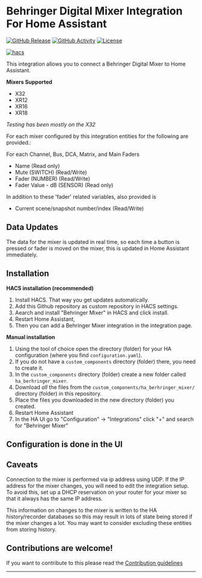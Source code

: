 # Behringer Digital Mixer Integration For Home Assistant

[![GitHub Release][releases-shield]][releases]
[![GitHub Activity][commits-shield]][commits]
[![License][license-shield]](LICENSE)

[![hacs][hacsbadge]][hacs]


This integration allows you to connect a Behringer Digital Mixer to Home Assistant.

**Mixers Supported**
- X32
- XR12
- XR16
- XR18

*Testing has been mostly on the X32*

For each mixer configured by this integration entities for the following are provided.:

For each Channel, Bus, DCA, Matrix, and Main Faders
 - Name (Read only)
 - Mute (SWITCH) (Read/Write)
 - Fader (NUMBER) (Read/Write)
 - Fader Value - dB (SENSOR) (Read only)

In addition to these 'fader' related variables, also provided is
 - Current scene/snapshot number/index (Read/Write)

## Data Updates
The data for the mixer is updated in real time, so each time a button is pressed or fader is moved on the mixer, this is updated in Home Assistant immediately.



## Installation

**HACS installation (recommended)**

1. Install HACS. That way you get updates automatically.
1. Add this Github repository as custom repository in HACS settings.
1. Aearch and install "Behringer Mixer" in HACS and click install.
1. Restart Home Assistant,
1. Then you can add a Behringer Mixer integration in the integration page.

**Manual installation**

1. Using the tool of choice open the directory (folder) for your HA configuration (where you find `configuration.yaml`).
1. If you do not have a `custom_components` directory (folder) there, you need to create it.
1. In the `custom_components` directory (folder) create a new folder called `ha_berhringer_mixer`.
1. Download _all_ the files from the `custom_components/ha_berhringer_mixer/` directory (folder) in this repository.
1. Place the files you downloaded in the new directory (folder) you created.
1. Restart Home Assistant
1. In the HA UI go to "Configuration" -> "Integrations" click "+" and search for "Behringer Mixer"


## Configuration is done in the UI

<!---->

## Caveats
Connection to the mixer is performed via ip address using UDP. If the IP address for the mixer changes, you will need to edit the integration setup. To avoid this, set up a DHCP reservation on your router for your mixer so that it always has the same IP address.

This information on changes to the mixer is written to the HA history/recorder databases so this may result in lots of state being stored if the mixer changes a lot.  You may want to consider excluding these entities from storing history.




## Contributions are welcome!

If you want to contribute to this please read the [Contribution guidelines](CONTRIBUTING.md)

***


[commits-shield]: https://img.shields.io/github/commit-activity/y/wrodie/ha_behringer_mixer.svg?style=for-the-badge
[commits]: https://github.com/wrodie/ha_behringer_mixer/commits/main
[hacs]: https://github.com/hacs/integration
[hacsbadge]: https://img.shields.io/badge/HACS-Custom-orange.svg?style=for-the-badge
[releases-shield]: https://img.shields.io/github/release/wrodie/ha_behringer_mixer.svg?style=for-the-badge
[releases]: https://github.com/wrodie/ha_behringer_mixer/releases
[integration_blueprint]: https://github.com/ludeeus/integration_blueprint
[license-shield]: https://img.shields.io/github/license/ludeeus/integration_blueprint.svg?style=for-the-badge
